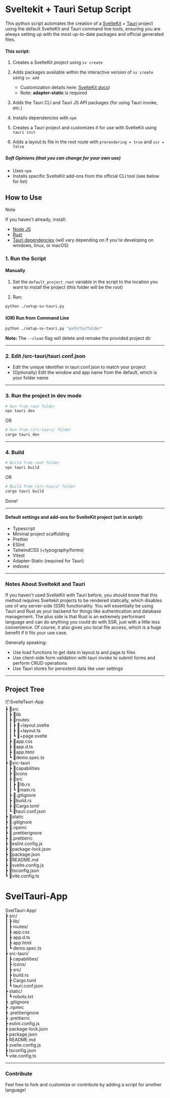 # Sveltekit + Tauri Setup Script

This python script automates the creation of a [SvelteKit](https://svelte.dev/docs/kit/introduction) + [Tauri](https://v2.tauri.app/) project using the default SvelteKit and Tauri command line tools, ensuring you are always setting up with the most up-to-date packages and official generated files.

#### This script:

1. Creates a SvelteKit project using `sv create`
1. Adds packages available within the interactive version of `sv create` using `sv add`

   - Customization details here: [SvelteKit docs](https://svelte.dev/docs/cli/sv-add))
   - Note: **adapter-static** is required

1. Adds the Tauri CLI and Tauri JS API packages (for using Tauri invoke, etc.)
1. Installs dependencies with `npm`
1. Creates a Tauri project and customizes it for use with SvelteKit using `tauri init`
1. Adds a layout.ts file in the root route with `prerendering = true` and `ssr = false`

##### Soft Opinions (that you can change for your own use)

- Uses `npm`
- Installs specific SvelteKit add-ons from the official CLI tool (see below for list)

## How to Use

> [!NOTE]
> If you haven't already, install:
>
> - [Node JS](https://nodejs.org/en)
> - [Rust](https://rust-lang.org/)
> - [Tauri dependencies](https://v2.tauri.app/start/prerequisites/) (will vary depending on if you're developing on windows, linux, or macOS)

### 1. Run the Script

#### Manually

1.  Set the `default_project_root` variable in the script to the location you want to install the project (this folder will be the root)

2.  Run:

```bash
python ./setup-sv-tauri.py
```

#### (OR) Run from Command Line

```bash
python ./setup-sv-tauri.py "path/to/folder"
```

**Note:** The `--clean` flag will delete and remake the provided project dir

---

### 2. Edit /src-tauri/tauri.conf.json

- Edit the unique identifier in tauri.conf.json to match your project
- (Optionally) Edit the window and app name from the default, which is your folder name

---

### 3. Run the project in dev mode

```bash
# Run from root folder
npx tauri dev
```

OR

```bash
# Run from /src-tauri/ folder
cargo tauri dev
```

---

### 4. Build

```bash
# Build from root folder
npx tauri build
```

OR

```bash
# Build from /src-tauri/ folder
cargo tauri build
```

Done!

---

#### Default settings and add-ons for SvelteKit project (set in script):

- Typescript
- Minimal project scaffolding
- Prettier
- ESlint
- TailwindCSS (+typography/forms)
- Vitest
- Adapter-Static (required for Tauri)
- mdsvex

---

### Notes About Sveltekit and Tauri

If you haven't used SvelteKit with Tauri before, you should know that this method requires Sveltekit projects to be rendered statically, which disables use of any server-side (SSR) functionality. You will essentially be using Tauri and Rust as your backend for things like authentication and database management. The plus side is that Rust is an extremely performant language and can do anything you could do with SSR, just with a little less convenience. Of course, it also gives you local file access, which is a huge benefit if it fits your use case.

Generally speaking:

- Use load functions to get data in layout.ts and page.ts files
- Use client-side form validation with tauri invoke to submit forms and perform CRUD operations
- Use Tauri stores for persistent data like user settings

---

## Project Tree

📦SvelteTauri-App  
┣ 📂src  
┃ ┣ 📂lib  
┃ ┣ 📂routes  
┃ ┃ ┣ 📜+layout.svelte  
┃ ┃ ┣ 📜+layout.ts  
┃ ┃ ┗ 📜+page.svelte  
┃ ┣ 📜app.css  
┃ ┣ 📜app.d.ts  
┃ ┣ 📜app.html  
┃ ┗ 📜demo.spec.ts  
┣ 📂src-tauri  
┃ ┣ 📂capabilities  
┃ ┣ 📂icons  
┃ ┣ 📂src  
┃ ┃ ┣ 📜lib.rs  
┃ ┃ ┗ 📜main.rs  
┃ ┣ 📜.gitignore  
┃ ┣ 📜build.rs  
┃ ┣ 📜Cargo.toml  
┃ ┗ 📜tauri.conf.json  
┣ 📂static  
┣ 📜.gitignore  
┣ 📜.npmrc  
┣ 📜.prettierignore  
┣ 📜.prettierrc  
┣ 📜eslint.config.js  
┣ 📜package-lock.json  
┣ 📜package.json  
┣ 📜README.md  
┣ 📜svelte.config.js  
┣ 📜tsconfig.json  
┗ 📜vite.config.ts

# SvelTauri-App

SvelTauri-App/  
┣ src/  
┃ ┣ lib/  
┃ ┣ routes/  
┃ ┣ app.css  
┃ ┣ app.d.ts  
┃ ┣ app.html  
┃ ┗ demo.spec.ts  
┣ src-tauri/  
┃ ┣ capabilities/  
┃ ┣ icons/  
┃ ┣ src/  
┃ ┣ build.rs  
┃ ┣ Cargo.toml  
┃ ┗ tauri.conf.json  
┣ static/  
┃ ┗ robots.txt  
┣ .gitignore  
┣ .npmrc  
┣ .prettierignore  
┣ .prettierrc  
┣ eslint.config.js  
┣ package-lock.json  
┣ package.json  
┣ README.md  
┣ svelte.config.js  
┣ tsconfig.json  
┗ vite.config.ts

---

### Contribute

Feel free to fork and customize or contribute by adding a script for another language!
